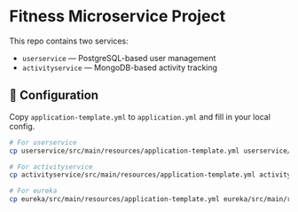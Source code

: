 # Fitness Microservice Project

This repo contains two services:

- `userservice` — PostgreSQL-based user management
- `activityservice` — MongoDB-based activity tracking

## 🔐 Configuration
Copy `application-template.yml` to `application.yml` and fill in your local config.

```bash
# For userservice
cp userservice/src/main/resources/application-template.yml userservice/src/main/resources/application.yml

# For activityservice
cp activityservice/src/main/resources/application-template.yml activityservice/src/main/resources/application.yml

# For eureka
cp eureka/src/main/resources/application-template.yml eureka/src/main/resources/application.yml
